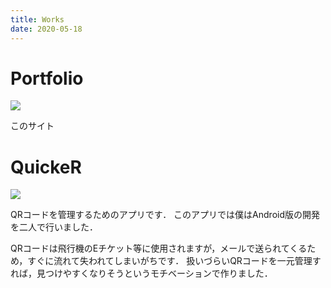 ```yaml
---
title: Works
date: 2020-05-18
---
```


# Portfolio

[![](https://i.imgur.com/p4Js7FU.png)](https://clockvoid.tk)

このサイト

# QuickeR

[![](https://i.imgur.com/DjXwwv5.png)](https://clockvoid.github.io/QuickeR-portfolio/)

QRコードを管理するためのアプリです．
このアプリでは僕はAndroid版の開発を二人で行いました．

QRコードは飛行機のEチケット等に使用されますが，メールで送られてくるため，すぐに流れて失われてしまいがちです．
扱いづらいQRコードを一元管理すれば，見つけやすくなりそうというモチベーションで作りました．

